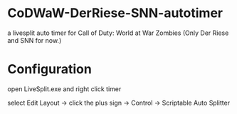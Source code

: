 # CoDWaW-DerRiese-SNN-autotimer

a livesplit auto timer for Call of Duty: World at War Zombies (Only Der Riese and SNN for now.)

# Configuration


open LiveSplit.exe and right click timer


select Edit Layout -> click the plus sign -> Control -> Scriptable Auto Splitter
